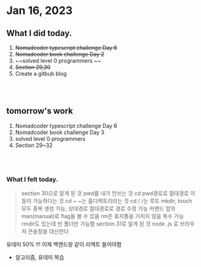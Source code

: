 # Jan 16, 2023 

## What I did today.
1. ~~Nomadcoder typescript challenge Day 6~~
2. ~~Nomadcoder book challenge Day 2~~
3. ~~solved level 0 programmers ~~
4. ~~Section 29,30~~
5. Create a gitbub blog

<br><br>

## tomorrow's work
1. Nomadcoder typescript challenge Day 6
2. Nomadcoder book challenge Day 3
3. solved level 0 programmers 
4. Section 29~32

<br><br>

### What I felt today.
>section 30으로 알게 된 것 pwd를 내가 안쓰는 것 cd pwd경로로 절대경로 이동이 가능하다는 것 cd ~ ~는 홈디렉토리라는 것 cd / /는 루트 mkdir, touch 모두 중복 생성 가능, 상대경로 절대경로로 경로 수정 가능
커맨드 앞의 man(manual)로 flag들 볼 수 있음
rm은 휴지통을 거치지 않음 복수 가능 rmdir도 있는데 빈 폴더만 가능함
section 31로 알게 된 것 node .js 로 브라우저 콘솔창을 대신한다

유데미 50% !!! 이제 백앤드랑 같이 리엑트 들어야함
+ 알고리즘, 유데미 복습